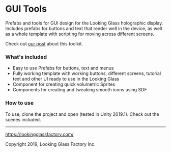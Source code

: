 # GUI Tools

Prefabs and tools for GUI design for the Looking Glass holographic display.
Includes prefabs for buttons and text that render well in the device, as well as a whole template with scripting for moving across different screens.

Check out [our post](https://blog.lookingglassfactory.com/creating-a-holographic-ui-for-content-creator-simulator-fb98c9a61e5d) about this toolkit.

### What's included
- Easy to use Prefabs for buttons, text and menus
- Fully working template with working buttons, different screens, tutorial text and other UI ready to use in the Looking Glass
- Component for creating quick volumetric Sprites
- Components for creating and tweaking smooth icons using SDF

### How to use
To use, clone the project and open (tested in Unity 2019.1). Check out the scenes included.

---

https://lookingglassfactory.com/

Copyright 2019, Looking Glass Factory Inc.

